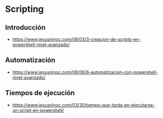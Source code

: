 # Scripting

## Introducción
* https://www.jesusninoc.com/08/03/3-creacion-de-scripts-en-powershell-nivel-avanzado/

## Automatización
* https://www.jesusninoc.com/08/06/6-automatizacion-con-powershell-nivel-avanzado/

## Tiempos de ejecución
* https://www.jesusninoc.com/03/30/tiempo-que-tarda-en-ejecutarse-un-script-en-powershell/
